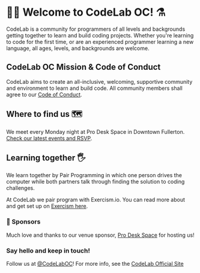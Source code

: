 # 🍊🔬 Welcome to CodeLab OC! :alembic:
CodeLab is a community for programmers of all levels and backgrounds getting together to learn and build coding projects. Whether you're learning to code for the first time, or are an experienced programmer learning a new language, all ages, levels, and backgrounds are welcome.

## CodeLab OC Mission & Code of Conduct
CodeLab aims to create an all-inclusive, welcoming, supportive community and environment to learn and build code. All community members shall agree to our [Code of Conduct](http://maptime.io/code-of-conduct/).

## Where to find us 🗺
We meet every Monday night at Pro Desk Space in Downtown Fullerton. [Check our latest events and RSVP](https://www.meetup.com/Orange-Countys-Creative-CoWorking-Downtown-Fullerton/events/235909551/).

## Learning together :raised_hand_with_fingers_splayed:
We learn together by Pair Programming in which one person drives the computer while both partners talk through finding the solution to coding challenges.

At CodeLab we pair program with Exercism.io. You can read more about and get set up on [Exercism here](http://exercism.io/how-it-works/newbie).

### 🎉 Sponsors
Much love and thanks to our venue sponsor, [Pro Desk Space](http://prodeskspace.com/) for hosting us!

### Say hello and keep in touch!
Follow us at [@CodeLabOC](https://twitter.com/codelaboc)!
For more info, see the [CodeLab Official Site](https://codelaboc.github.io/)
